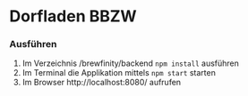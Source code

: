 # Dorfladen BBZW

### Ausführen
1. Im Verzeichnis /brewfinity/backend ```npm install``` ausführen
2. Im Terminal die Applikation mittels ```npm start``` starten
3. Im Browser http://localhost:8080/ aufrufen

